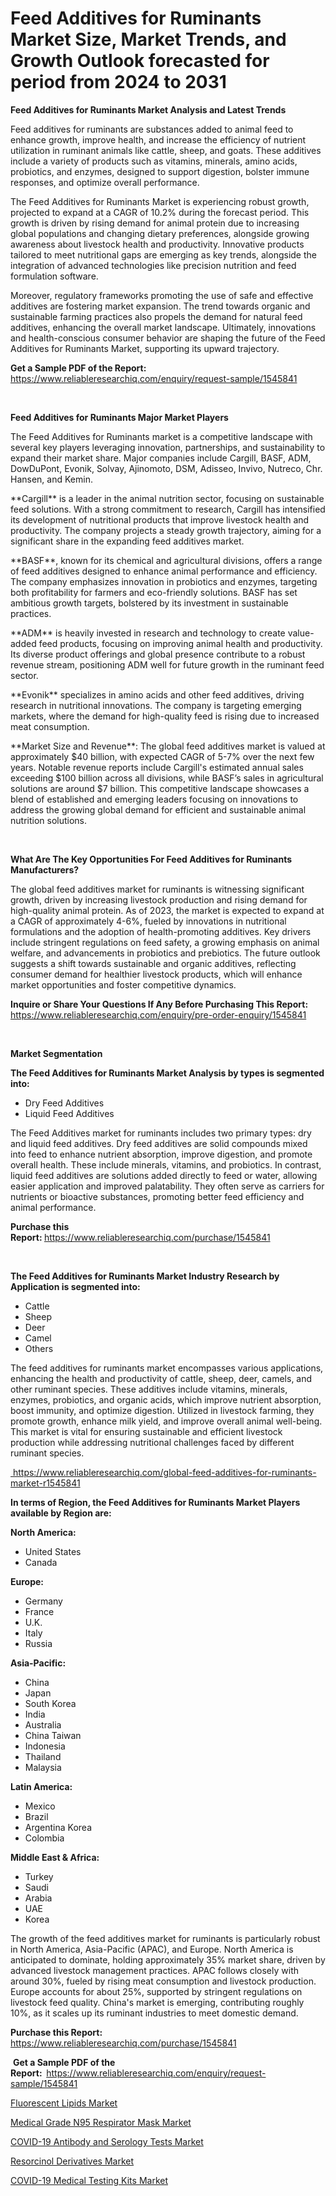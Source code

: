 <p><h1>Feed Additives for Ruminants Market Size, Market Trends, and Growth Outlook forecasted for period from 2024 to 2031</h1></p><p><strong>Feed Additives for Ruminants Market Analysis and Latest Trends</strong></p>
<p><p>Feed additives for ruminants are substances added to animal feed to enhance growth, improve health, and increase the efficiency of nutrient utilization in ruminant animals like cattle, sheep, and goats. These additives include a variety of products such as vitamins, minerals, amino acids, probiotics, and enzymes, designed to support digestion, bolster immune responses, and optimize overall performance.</p><p>The Feed Additives for Ruminants Market is experiencing robust growth, projected to expand at a CAGR of 10.2% during the forecast period. This growth is driven by rising demand for animal protein due to increasing global populations and changing dietary preferences, alongside growing awareness about livestock health and productivity. Innovative products tailored to meet nutritional gaps are emerging as key trends, alongside the integration of advanced technologies like precision nutrition and feed formulation software.</p><p>Moreover, regulatory frameworks promoting the use of safe and effective additives are fostering market expansion. The trend towards organic and sustainable farming practices also propels the demand for natural feed additives, enhancing the overall market landscape. Ultimately, innovations and health-conscious consumer behavior are shaping the future of the Feed Additives for Ruminants Market, supporting its upward trajectory.</p></p>
<p><strong>Get a Sample PDF of the Report:&nbsp;</strong> <a href="https://www.reliableresearchiq.com/enquiry/request-sample/1545841?utm_campaign=114&utm_medium=2&utm_source=Github&utm_content=ia&utm_term=08112024&utm_id=feed-additives-for-ruminants">https://www.reliableresearchiq.com/enquiry/request-sample/1545841</a></p>
<p>&nbsp;</p>
<p><strong>Feed Additives for Ruminants Major Market Players</strong></p>
<p><p>The Feed Additives for Ruminants market is a competitive landscape with several key players leveraging innovation, partnerships, and sustainability to expand their market share. Major companies include Cargill, BASF, ADM, DowDuPont, Evonik, Solvay, Ajinomoto, DSM, Adisseo, Invivo, Nutreco, Chr. Hansen, and Kemin.</p><p>**Cargill** is a leader in the animal nutrition sector, focusing on sustainable feed solutions. With a strong commitment to research, Cargill has intensified its development of nutritional products that improve livestock health and productivity. The company projects a steady growth trajectory, aiming for a significant share in the expanding feed additives market.</p><p>**BASF**, known for its chemical and agricultural divisions, offers a range of feed additives designed to enhance animal performance and efficiency. The company emphasizes innovation in probiotics and enzymes, targeting both profitability for farmers and eco-friendly solutions. BASF has set ambitious growth targets, bolstered by its investment in sustainable practices.</p><p>**ADM** is heavily invested in research and technology to create value-added feed products, focusing on improving animal health and productivity. Its diverse product offerings and global presence contribute to a robust revenue stream, positioning ADM well for future growth in the ruminant feed sector.</p><p>**Evonik** specializes in amino acids and other feed additives, driving research in nutritional innovations. The company is targeting emerging markets, where the demand for high-quality feed is rising due to increased meat consumption.</p><p>**Market Size and Revenue**: The global feed additives market is valued at approximately $40 billion, with expected CAGR of 5-7% over the next few years. Notable revenue reports include Cargill's estimated annual sales exceeding $100 billion across all divisions, while BASF’s sales in agricultural solutions are around $7 billion. This competitive landscape showcases a blend of established and emerging leaders focusing on innovations to address the growing global demand for efficient and sustainable animal nutrition solutions.</p></p>
<p>&nbsp;</p>
<p><strong>What Are The Key Opportunities For Feed Additives for Ruminants Manufacturers?</strong></p>
<p><p>The global feed additives market for ruminants is witnessing significant growth, driven by increasing livestock production and rising demand for high-quality animal protein. As of 2023, the market is expected to expand at a CAGR of approximately 4-6%, fueled by innovations in nutritional formulations and the adoption of health-promoting additives. Key drivers include stringent regulations on feed safety, a growing emphasis on animal welfare, and advancements in probiotics and prebiotics. The future outlook suggests a shift towards sustainable and organic additives, reflecting consumer demand for healthier livestock products, which will enhance market opportunities and foster competitive dynamics.</p></p>
<p><strong>Inquire or Share Your Questions If Any Before Purchasing This Report:</strong> <a href="https://www.reliableresearchiq.com/enquiry/pre-order-enquiry/1545841?utm_campaign=114&utm_medium=2&utm_source=Github&utm_content=ia&utm_term=08112024&utm_id=feed-additives-for-ruminants">https://www.reliableresearchiq.com/enquiry/pre-order-enquiry/1545841</a></p>
<p>&nbsp;</p>
<p><strong>Market Segmentation</strong></p>
<p><strong>The Feed Additives for Ruminants Market Analysis by types is segmented into:</strong></p>
<p><ul><li>Dry Feed Additives</li><li>Liquid Feed Additives</li></ul></p>
<p><p>The Feed Additives market for ruminants includes two primary types: dry and liquid feed additives. Dry feed additives are solid compounds mixed into feed to enhance nutrient absorption, improve digestion, and promote overall health. These include minerals, vitamins, and probiotics. In contrast, liquid feed additives are solutions added directly to feed or water, allowing easier application and improved palatability. They often serve as carriers for nutrients or bioactive substances, promoting better feed efficiency and animal performance.</p></p>
<p><strong>Purchase this Report:&nbsp;</strong><a href="https://www.reliableresearchiq.com/purchase/1545841?utm_campaign=114&utm_medium=2&utm_source=Github&utm_content=ia&utm_term=08112024&utm_id=feed-additives-for-ruminants">https://www.reliableresearchiq.com/purchase/1545841</a></p>
<p>&nbsp;</p>
<p><strong>The Feed Additives for Ruminants Market Industry Research by Application is segmented into:</strong></p>
<p><ul><li>Cattle</li><li>Sheep</li><li>Deer</li><li>Camel</li><li>Others</li></ul></p>
<p><p>The feed additives for ruminants market encompasses various applications, enhancing the health and productivity of cattle, sheep, deer, camels, and other ruminant species. These additives include vitamins, minerals, enzymes, probiotics, and organic acids, which improve nutrient absorption, boost immunity, and optimize digestion. Utilized in livestock farming, they promote growth, enhance milk yield, and improve overall animal well-being. This market is vital for ensuring sustainable and efficient livestock production while addressing nutritional challenges faced by different ruminant species.</p></p>
<p><a href="https://www.reliableresearchiq.com/global-feed-additives-for-ruminants-market-r1545841?utm_campaign=114&utm_medium=2&utm_source=Github&utm_content=ia&utm_term=08112024&utm_id=feed-additives-for-ruminants">&nbsp;https://www.reliableresearchiq.com/global-feed-additives-for-ruminants-market-r1545841</a></p>
<p><strong>In terms of Region, the Feed Additives for Ruminants Market Players available by Region are:</strong></p>
<p>
    <p> <strong> North America: </strong>
        <ul>
            <li>United States</li>
            <li>Canada</li>
        </ul>
        </p> 
    <p> <strong> Europe: </strong>
        <ul>
            <li>Germany</li>
            <li>France</li>
            <li>U.K.</li>
            <li>Italy</li>
            <li>Russia</li>
        </ul>
        </p> 
    <p> <strong> Asia-Pacific: </strong>
        <ul>
            <li>China</li>
            <li>Japan</li>
            <li>South Korea</li>
            <li>India</li>
            <li>Australia</li>
            <li>China Taiwan</li>
            <li>Indonesia</li>
            <li>Thailand</li>
            <li>Malaysia</li>
        </ul>
        </p> 
    <p> <strong> Latin America: </strong>
        <ul>
            <li>Mexico</li>
            <li>Brazil</li>
            <li>Argentina Korea</li>
            <li>Colombia</li>
        </ul>
        </p> 
    <p> <strong> Middle East & Africa: </strong>
        <ul>
            <li>Turkey</li>
            <li>Saudi</li>
            <li>Arabia</li>
            <li>UAE</li>
            <li>Korea</li>
        </ul>
    </p>
    </p>
<p><p>The growth of the feed additives market for ruminants is particularly robust in North America, Asia-Pacific (APAC), and Europe. North America is anticipated to dominate, holding approximately 35% market share, driven by advanced livestock management practices. APAC follows closely with around 30%, fueled by rising meat consumption and livestock production. Europe accounts for about 25%, supported by stringent regulations on livestock feed quality. China's market is emerging, contributing roughly 10%, as it scales up its ruminant industries to meet domestic demand.</p></p>
<p><strong>Purchase this Report: </strong><a href="https://www.reliableresearchiq.com/purchase/1545841?utm_campaign=114&utm_medium=2&utm_source=Github&utm_content=ia&utm_term=08112024&utm_id=feed-additives-for-ruminants">https://www.reliableresearchiq.com/purchase/1545841</a></p>
<p>&nbsp;<strong>Get a Sample PDF of the Report:&nbsp;&nbsp;</strong><a href="https://www.reliableresearchiq.com/enquiry/request-sample/1545841?utm_campaign=114&utm_medium=2&utm_source=Github&utm_content=ia&utm_term=08112024&utm_id=feed-additives-for-ruminants">https://www.reliableresearchiq.com/enquiry/request-sample/1545841</a></p>
<p><strong></strong></p>
<p><p><a href="https://github.com/erskinemm93/Market-Research-Report-List-1/blob/main/fluorescent-lipids-market.md?utm_campaign=114&utm_medium=2&utm_source=Github&utm_content=ia&utm_term=08112024&utm_id=feed-additives-for-ruminants">Fluorescent Lipids Market</a></p><p><a href="https://issuu.com/reportprime-2/docs/medical-grade-n95-respirator-mask-m_a22a7afb247287?utm_campaign=114&utm_medium=2&utm_source=Github&utm_content=ia&utm_term=08112024&utm_id=feed-additives-for-ruminants">Medical Grade N95 Respirator Mask Market</a></p><p><a href="https://issuu.com/reportprime-2/docs/covid-19-antibody-and-serology-test_16cea7af7214e4?utm_campaign=114&utm_medium=2&utm_source=Github&utm_content=ia&utm_term=08112024&utm_id=feed-additives-for-ruminants">COVID-19 Antibody and Serology Tests Market</a></p><p><a href="https://github.com/pespeyervi/Market-Research-Report-List-1/blob/main/resorcinol-derivatives-market.md?utm_campaign=114&utm_medium=2&utm_source=Github&utm_content=ia&utm_term=08112024&utm_id=feed-additives-for-ruminants">Resorcinol Derivatives Market</a></p><p><a href="https://issuu.com/reportprime-2/docs/covid-19-medical-testing-kits-marke_9ec1932552159b?utm_campaign=114&utm_medium=2&utm_source=Github&utm_content=ia&utm_term=08112024&utm_id=feed-additives-for-ruminants">COVID-19 Medical Testing Kits Market</a></p></p>